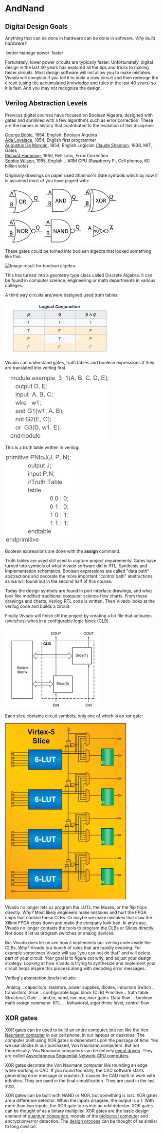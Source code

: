 # AndNand

## Digital Design Goals

Anything that can be done in hardware can be done in software. *Why build hardware?*

​	better manage power
​	faster

Fortunately, lower power circuits are typically faster. Unfortunately, digital design in the last 40 years has explored all the tips and tricks to making faster circuits. Most design software will not allow you to make mistakes. Vivado will complain if you tell it to build a slow circuit and then redesign the circuit (using the accumulated knowledge and rules in the last 40 years) so it is fast. And you may not recognize the design.

## Verilog Abstraction Levels

Previous digital courses have focused on Boolean Algebra,  designed with gates and sprinkled with a few algorithms such as error correction.  These are the  names  in history that contributed to the evolution of this discipline:

[George Boole](https://en.wikipedia.org/wiki/George_Boole), 1854, English, Boolean Algebra  
[Ada Lovelace](https://www.youtube.com/watch?v=EUkgMTLjSPI), 1854, English first programmer  
[Augustus De Morgan](https://en.wikipedia.org/wiki/Augustus_De_Morgan), 1854, English   Logician
[Claude Shannon](https://en.wikipedia.org/wiki/Claude_Shannon), 1938, MIT, Gates  
[Richard Hamming](https://en.wikipedia.org/wiki/Richard_Hamming), 1950, Bell Labs, Error Correction  
[Sophie Wilson](https://en.wikipedia.org/wiki/Sophie_Wilson), 1985, English .. ARM CPU (Raspberry Pi, Cell phones, 60 billion sold)  

Originally drawings on paper used Shannon's Gate symbols which by now it is assumed most of you have played with:

![1547916411499](1547916411499.png)

These gates could be turned into boolean algebra that looked something like this:

![Image result for boolean algebra](https://cramster-image.s3.amazonaws.com/definitions/DC-1719V1.png)

This has turned into a geometry type class called Discrete Algebra. It can be found in computer science, engineering or math departments in various colleges. 

A third way circuits are/were designed used truth tables:

![1547916529946](1547916529946.png)

Vivado can understand gates, truth tables and boolean expressions if they are translated into verilog first.  

![1547917255336](1547917255336.png)

This is a truth table written in verilog: 

![1547917174602](1547917174602.png)

Boolean expressions are done with the **assign** command. 

Truth tables are used still used to capture project requirements. Gates have turned into symbols of what Vivado software did in RTL, Synthesis and Implementation schematics. Boolean expressions are called "data path" abstractions and decorate the more important "control path" abstractions as we will found out in the second half of this course. 

Today the design symbols are found in port interface drawings, and what look like modified traditional computer science flow charts. From these drawings and charts, Verilog RTL code is written.  Then Vivado looks at the verilog code and builds a circuit. 

Finally Vivado will finish off the project by creating a bit file that activates (switches) wires in a configurable logic block (CLB).

![1547917776033](1547917776033.png)

Each slice contains circuit symbols, only one of which is an xor gate:

![1547917938163](1547917938163.png)

Vivado no longer lets us program the LUTs, the Muxes, or the flip flops directly. *Why?* Most likely engineers make mistakes and hurt the FPGA chips that contain these CLBs. Or maybe we make mistakes that slow the Xilinix FPGA chips down and make the company look bad. In any case, Vivado no longer contains the tools to program the CLBs or Slices directly.  Nor does it let us program switches or analog devices. 

But Vivado does let us see how it implements our verilog code inside the CLBs. *Why?* Vivado is a bunch of rules that are rapidly evolving.  For example sometimes Vivado will say "you can not do that" and will delete part of your circuit.  Your goal is to figure out why, and adjust your design strategy. Looking at how Vivado is trying to synthesize and implement your circuit helps inspire this process along with decoding error messages. 

Verilog's abstraction levels include:

​	Analog .. capacitors, resistors, power supplies, diodes, inductors
​	Switch   .. transistors
​	Slice .. configurable logic block (CLB)
​	Primitive .. truth table
​	Structural, Gate … and,or, nand, nor, xor, nxor gates
​	Data flow … boolean math assign command
​	RTL … behavioral, algorithmic level, control flow

## XOR gates

[XOR gates](https://en.wikipedia.org/wiki/XOR_gate) can be used to build an entire computer, but not like the [Von Neumann computer](https://en.wikipedia.org/wiki/Von_Neumann_architecture) in our cell phone, in our laptops or desktops. The computer built using XOR gates is dependent upon the passage of time. Yes we use clocks in our purchased,  Von Neumann computers. But not theoretically. Von Neumann computers can be entirely [event driven](https://en.wikipedia.org/wiki/Event-driven_architecture). They are called [Asynchronous Sequential Network CPU computers](https://en.wikipedia.org/wiki/Asynchronous_circuit#Asynchronous_CPU).  

XOR gates decorate the Von Neumann computer like rounding an edge when working in CAD.  If you round too early, the CAD software starts generating error message or crashes. It causes the CAD math to work with infinities. They are used in the final simplification. They are used in the last step. 

XOR gates can be built with NAND or NOR, but something is lost.  XOR gates are a difference detector. When the inputs disagree, the output is a 1.  With more than two inputs, the XOR gate turns into an odd detector. XOR gates can be thought of as a binary multiplier. XOR gates are the basic design element of [quantum computers](https://en.wikipedia.org/wiki/Quantum_computing), models of the [biological computer](https://en.wikipedia.org/wiki/Biological_computing) and encryption/error detection.  The [design process](https://docs.google.com/spreadsheets/d/1cwsQAgU61m5rsnaMliihcQ-5ZX-rM0yRnYyswaF9eyM/edit?usp=sharing) can be thought of as similar to long division. 

